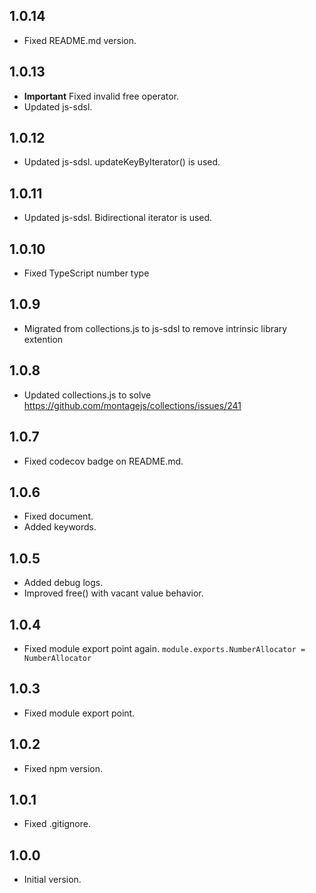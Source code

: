 ## 1.0.14
- Fixed README.md version.

## 1.0.13
- **Important** Fixed invalid free operator.
- Updated js-sdsl.

## 1.0.12
- Updated js-sdsl. updateKeyByIterator() is used.

## 1.0.11
- Updated js-sdsl. Bidirectional iterator is used.

## 1.0.10
- Fixed TypeScript number type

## 1.0.9
- Migrated from collections.js to js-sdsl to remove intrinsic library extention

## 1.0.8
- Updated collections.js to solve https://github.com/montagejs/collections/issues/241

## 1.0.7
- Fixed codecov badge on README.md.

## 1.0.6
- Fixed document.
- Added keywords.

## 1.0.5
- Added debug logs.
- Improved free() with vacant value behavior.

## 1.0.4
- Fixed module export point again. `module.exports.NumberAllocator = NumberAllocator`

## 1.0.3
- Fixed module export point.

## 1.0.2
- Fixed npm version.

## 1.0.1
- Fixed .gitignore.

## 1.0.0
- Initial version.
